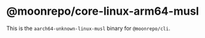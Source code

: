 # @moonrepo/core-linux-arm64-musl

This is the `aarch64-unknown-linux-musl` binary for `@moonrepo/cli`.
